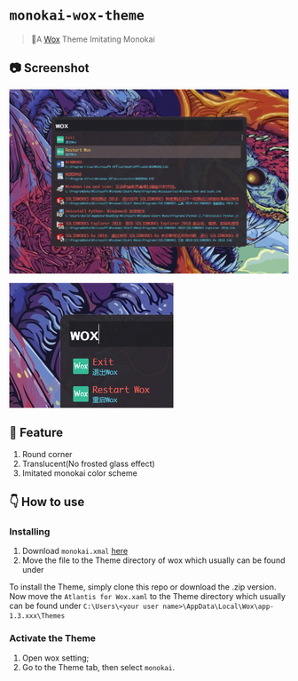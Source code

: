 # `monokai-wox-theme`
> 🤩A [Wox](https://github.com/Wox-launcher/Wox) Theme Imitating Monokai

## 📷 Screenshot

![1544326155544](assets/1544326155544.png)



![1544326986507](assets/1544326986507.png)

## :star2: Feature

1. Round corner
2. Translucent(No frosted glass effect)
3. Imitated monokai color scheme

## 👇 How to use

### Installing

1. Download `monokai.xmal`  [here](https://github.com/Moilk/monokai-wox-theme/releases/download/V1.0.0/Monokai.xaml)
2. Move the file to the Theme directory of wox which usually can be found under

To install the Theme, simply clone this repo or download the .zip version.
Now move the `Atlantis for Wox.xaml` to the Theme directory which usually can be found under `C:\Users\<your user name>\AppData\Local\Wox\app-1.3.xxx\Themes`

### Activate the Theme

1. Open wox setting;
2. Go to the Theme tab, then select `monokai`.